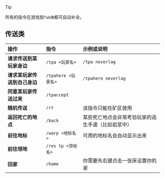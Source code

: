 > [!tip]
> 所有的指令在游戏按`Tab键`都可自动补全。

## 传送类

| 操作                         | 指令                | 示例或说明                                         |
| :--------------------------- | :------------------ | :------------------------------------------------- |
| **请求传送到某玩家身边**     | `/tpa <玩家名>`     | `/tpa neverlag`                                    |
| **请求某玩家传送到自己身边** | `/tpahere <玩家名>` | `/tpahere neverlag`                                |
| **同意某玩家传送过来**       | `/tpaccept`         |                                                    |
| **随机传送**                 | `/rt`               | 该指令只能在矿区使用                               |
| **返回死亡的地点**           | `/back`             | 某些死亡地点会非常考验玩家的逃生手速（比如岩浆中） |
| **前往地标**                 | `/warp <地标名>`    | 可用的地标名会自动显示出来                         |
| **前往领地**                 | `/res tp <领地名>`  |                                                    |
| **回家**                     | `/home`             | 你需要先右键点击一张床设置你的家                   |
